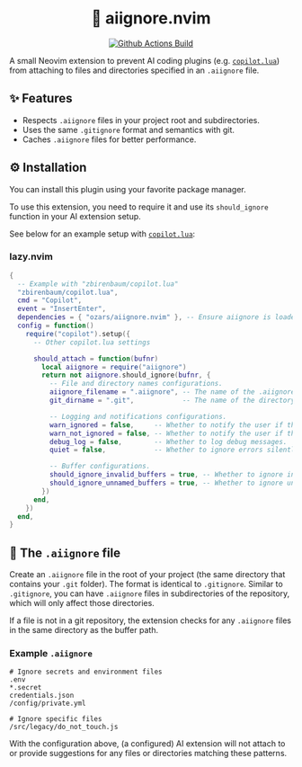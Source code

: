 <h1 align="center">🤖 aiignore.nvim</h1>

<p align="center">
<a href="https://github.com/ozars/aiignore.nvim/actions/workflows/actions.yml">
<img alt="Github Actions Build" src="https://img.shields.io/github/actions/workflow/status/ozars/aiignore.nvim/rust.yml?style=for-the-badge&logo=github-actions">
</a>
</p>

A small Neovim extension to prevent AI coding plugins (e.g. [`copilot.lua`])
from attaching to files and directories specified in an `.aiignore` file.

## ✨ Features

* Respects `.aiignore` files in your project root and subdirectories.
* Uses the same `.gitignore` format and semantics with git.
* Caches `.aiignore` files for better performance.

## ⚙️ Installation

You can install this plugin using your favorite package manager.

To use this extension, you need to require it and use its `should_ignore`
function in your AI extension setup. 

See below for an example setup with [`copilot.lua`]:

[`copilot.lua`]: https://github.com/zbirenbaum/copilot.lua

### lazy.nvim

```lua
{
  -- Example with "zbirenbaum/copilot.lua"
  "zbirenbaum/copilot.lua",
  cmd = "Copilot",
  event = "InsertEnter",
  dependencies = { "ozars/aiignore.nvim" }, -- Ensure aiignore is loaded before copilot.lua
  config = function()
    require("copilot").setup({
      -- Other copilot.lua settings

      should_attach = function(bufnr)
        local aiignore = require("aiignore")
        return not aiignore.should_ignore(bufnr, {
          -- File and directory names configurations.
          aiignore_filename = ".aiignore", -- The name of the .aiignore file.
          git_dirname = ".git",            -- The name of the directory which will be used for finding a repository root.

          -- Logging and notifications configurations.
          warn_ignored = false,     -- Whether to notify the user if the file is ignored.
          warn_not_ignored = false, -- Whether to notify the user if the file is not ignored.
          debug_log = false,        -- Whether to log debug messages.
          quiet = false,            -- Whether to ignore errors silently.

          -- Buffer configurations.
          should_ignore_invalid_buffers = true, -- Whether to ignore invalid buffers.
          should_ignore_unnamed_buffers = true, -- Whether to ignore unnamed buffers.
        })
      end,
    })
  end,
}
```

## 📝 The `.aiignore` file

Create an `.aiignore` file in the root of your project (the same directory that
contains your `.git` folder). The format is identical to `.gitignore`. Similar to
`.gitignore`, you can have `.aiignore` files in subdirectories of the repository,
which will only affect those directories.

If a file is not in a git repository, the extension checks for any `.aiignore`
files in the same directory as the buffer path.

### Example `.aiignore`

```
# Ignore secrets and environment files
.env
*.secret
credentials.json
/config/private.yml

# Ignore specific files
/src/legacy/do_not_touch.js
```

With the configuration above, (a configured) AI extension will not attach to or
provide suggestions for any files or directories matching these patterns.
